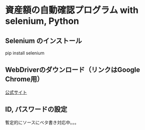 # 資産額の自動確認プログラム with selenium, Python

## Selenium のインストール
pip install selenium

## WebDriverのダウンロード（リンクはGoogle Chrome用）
[公式サイト](https://sites.google.com/a/chromium.org/chromedriver/downloads)

## ID, パスワードの設定
暫定的にソースにベタ書き対応中。。。
